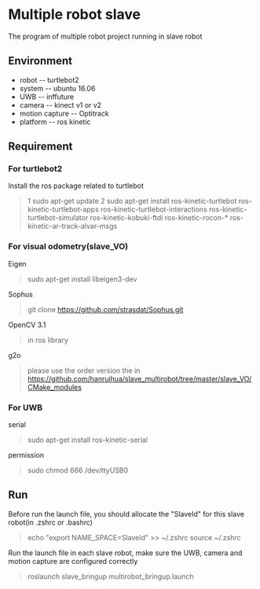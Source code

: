 # Multiple robot slave
The program of multiple robot project running in slave robot 

## Environment

- robot -- turtlebot2
- system -- ubuntu 16.06
- UWB -- inffuture
- camera -- kinect v1 or v2
- motion capture -- Optitrack
- platform -- ros kinetic

## Requirement 

### For turtlebot2
Install the ros package related to turtlebot
> 1 sudo apt-get update
  2 sudo apt-get install ros-kinetic-turtlebot ros-kinetic-turtlebot-apps ros-kinetic-turtlebot-interactions ros-kinetic-turtlebot-simulator ros-kinetic-kobuki-ftdi ros-kinetic-rocon-* ros-kinetic-ar-track-alvar-msgs

### For visual odometry(slave_VO)

Eigen
 > sudo apt-get install libeigen3-dev

Sophus
 > git clone https://github.com/strasdat/Sophus.git

OpenCV 3.1
 > in ros library
 
 g2o
 > please use the order version the in https://github.com/hanruihua/slave_multirobot/tree/master/slave_VO/CMake_modules
 
### For UWB
serial
> sudo apt-get install ros-kinetic-serial

permission
> sudo chmod 666 /dev/ttyUSB0

## Run
Before run the launch file, you should allocate the "SlaveId" for this slave robot(in .zshrc or .bashrc)
> echo "export NAME_SPACE=SlaveId" >> ~/.zshrc
  source ~/.zshrc 

Run the launch file in each slave robot, make sure the UWB, camera and motion capture are configured correctly

> roslaunch slave_bringup multirobot_bringup.launch
















